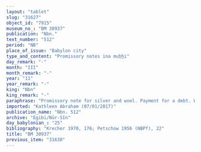 ```yaml
---
layout: "tablet"
slug: "31627"
object_id: "7915"
museum_no_: "BM 30937"
publication: "Nbn."
text_number: "512"
period: "NB"
place_of_issue: "Babylon city"
type_and_content: "Promissory notes ina muẖẖi"
day_remark: "-"
month: "III"
month_remark: "-"
year: "11"
year_remark: "-"
king: "Nbn"
king_remark: "-"
paraphrase: "Promissory note for silver and wool. Payment for a debt. Without interest.<br /> <strong>B</strong> owes 10 shekels of silver and 20 minas of quality (<em>babban&ucirc;</em>) wool (<em>&scaron;ipātu</em>) to <strong>A</strong>. The wool should be delivered in D&ucirc;zu (IV), while the silver without interest in Kislīm (IX). Witnesses.<br /> &nbsp;<br /> <strong>A </strong>= Itti-Marduk-balāṭu/Nab&ucirc;-ahhē-iddin//Egibi; <strong>B </strong>= Ardia/Aplāya//At&ucirc;"
imported: "Kathleen Abraham (07/01/2017)"
publication_name: "Nbn. 512"
archive: "Egibi/Nūr-Sîn"
day_babylonian_: "25"
bibliography: "Krecher 1970, 176; Petschow 1956 (NBPf), 22"
title: "BM 30937"
previous_item: "31630"
---
```

